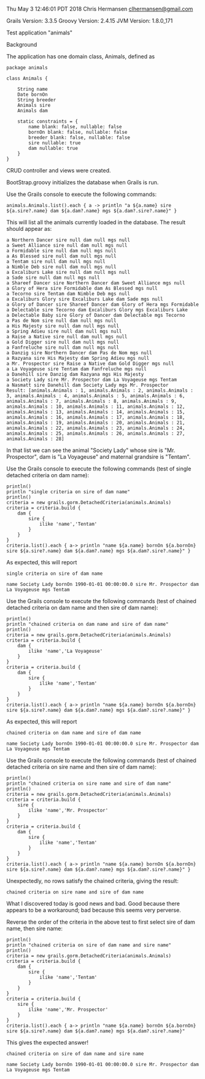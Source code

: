 Thu May  3 12:46:01 PDT 2018
Chris Hermansen clhermansen@gmail.com

Grails Version: 3.3.5
Groovy Version: 2.4.15
JVM Version: 1.8.0_171

Test application "animals"

Background

The application has one domain class, Animals, defined as

	package animals

	class Animals {

		String name
		Date bornOn
		String breeder
		Animals sire
		Animals dam

		static constraints = {
			name blank: false, nullable: false
			bornOn blank: false, nullable: false
			breeder blank: false, nullable: false
			sire nullable: true
			dam nullable: true
		}
	}

CRUD controller and views were created.

BootStrap.groovy initializes the database when Grails is run.

Use the Grails console to execute the following commands:

	animals.Animals.list().each { a -> println "a ${a.name} sire ${a.sire?.name} dam ${a.dam?.name} mgs ${a.dam?.sire?.name}" }

This will list all the animals currently loaded in the database.  The result should appear as:

	a Northern Dancer sire null dam null mgs null
	a Sweet Alliance sire null dam null mgs null
	a Formidable sire null dam null mgs null
	a As Blessed sire null dam null mgs null
	a Tentam sire null dam null mgs null
	a Nimble Deb sire null dam null mgs null
	a Excaliburs Lake sire null dam null mgs null
	a Sade sire null dam null mgs null
	a Shareef Dancer sire Northern Dancer dam Sweet Alliance mgs null
	a Glory of Hera sire Formidable dam As Blessed mgs null
	a Tecorno sire Tentam dam Nimble Deb mgs null
	a Excaliburs Glory sire Excaliburs Lake dam Sade mgs null
	a Glory of Dancer sire Shareef Dancer dam Glory of Hera mgs Formidable
	a Delectable sire Tecorno dam Excaliburs Glory mgs Excaliburs Lake
	a Delectable Baby sire Glory of Dancer dam Delectable mgs Tecorno
	a Pas de Nom sire null dam null mgs null
	a His Majesty sire null dam null mgs null
	a Spring Adieu sire null dam null mgs null
	a Raise a Native sire null dam null mgs null
	a Gold Digger sire null dam null mgs null
	a Fanfreluche sire null dam null mgs null
	a Danzig sire Northern Dancer dam Pas de Nom mgs null
	a Razyana sire His Majesty dam Spring Adieu mgs null
	a Mr. Prospector sire Raise a Native dam Gold Digger mgs null
	a La Voyageuse sire Tentam dam Fanfreluche mgs null
	a Danehill sire Danzig dam Razyana mgs His Majesty
	a Society Lady sire Mr. Prospector dam La Voyageuse mgs Tentam
	a Nasmatt sire Danehill dam Society Lady mgs Mr. Prospector
	Result: [animals.Animals : 1, animals.Animals : 2, animals.Animals : 3, animals.Animals : 4, animals.Animals : 5, animals.Animals : 6, animals.Animals : 7, animals.Animals : 8, animals.Animals : 9, animals.Animals : 10, animals.Animals : 11, animals.Animals : 12, animals.Animals : 13, animals.Animals : 14, animals.Animals : 15, animals.Animals : 16, animals.Animals : 17, animals.Animals : 18, animals.Animals : 19, animals.Animals : 20, animals.Animals : 21, animals.Animals : 22, animals.Animals : 23, animals.Animals : 24, animals.Animals : 25, animals.Animals : 26, animals.Animals : 27, animals.Animals : 28]

In that list we can see the animal "Society Lady" whose sire is "Mr. Prospector", dam is "La Voyageuse" and maternal grandsire is "Tentam".

Use the Grails console to execute the following commands (test of single detached criteria on dam name):

	println()
	println "single criteria on sire of dam name"
	println()
	criteria = new grails.gorm.DetachedCriteria(animals.Animals)
	criteria = criteria.build {
		dam {
			sire {
				ilike 'name','Tentam'
			}
		}
	}
	criteria.list().each { a-> println "name ${a.name} bornOn ${a.bornOn} sire ${a.sire?.name} dam ${a.dam?.name} mgs ${a.dam?.sire?.name}" }

As expected, this will report

	single criteria on sire of dam name

	name Society Lady bornOn 1990-01-01 00:00:00.0 sire Mr. Prospector dam La Voyageuse mgs Tentam

Use the Grails console to execute the following commands (test of chained detached criteria on dam name and then sire of dam name):

	println()
	println "chained criteria on dam name and sire of dam name"
	println()
	criteria = new grails.gorm.DetachedCriteria(animals.Animals)
	criteria = criteria.build {
		dam {
			ilike 'name','La Voyageuse'
		}
	}
	criteria = criteria.build {
		dam {
			sire {
				ilike 'name','Tentam'
			}
		}
	}
	criteria.list().each { a-> println "name ${a.name} bornOn ${a.bornOn} sire ${a.sire?.name} dam ${a.dam?.name} mgs ${a.dam?.sire?.name}" }

As expected, this will report

	chained criteria on dam name and sire of dam name

	name Society Lady bornOn 1990-01-01 00:00:00.0 sire Mr. Prospector dam La Voyageuse mgs Tentam

Use the Grails console to execute the following commands (test of chained detached criteria on sire name and then sire of dam name):

	println()
	println "chained criteria on sire name and sire of dam name"
	println()
	criteria = new grails.gorm.DetachedCriteria(animals.Animals)
	criteria = criteria.build {
		sire {
			ilike 'name','Mr. Prospector'
		}
	}
	criteria = criteria.build {
		dam {
			sire {
				ilike 'name','Tentam'
			}
		}
	}
	criteria.list().each { a-> println "name ${a.name} bornOn ${a.bornOn} sire ${a.sire?.name} dam ${a.dam?.name} mgs ${a.dam?.sire?.name}" }

Unexpectedly, no rows satisfy the chained criteria, giving the result:

	chained criteria on sire name and sire of dam name

What I discovered today is good news and bad.  Good because there appears to be a workaround; bad because this seems very perverse.

Reverse the order of the criteria in the above test to first select sire of dam name, then sire name:

	println()
	println "chained criteria on sire of dam name and sire name"
	println()
	criteria = new grails.gorm.DetachedCriteria(animals.Animals)
	criteria = criteria.build {
		dam {
			sire {
				ilike 'name','Tentam'
			}
		}
	}
	criteria = criteria.build {
		sire {
			ilike 'name','Mr. Prospector'
		}
	}
	criteria.list().each { a-> println "name ${a.name} bornOn ${a.bornOn} sire ${a.sire?.name} dam ${a.dam?.name} mgs ${a.dam?.sire?.name}" 

This gives the expected answer!

	chained criteria on sire of dam name and sire name

	name Society Lady bornOn 1990-01-01 00:00:00.0 sire Mr. Prospector dam La Voyageuse mgs Tentam
